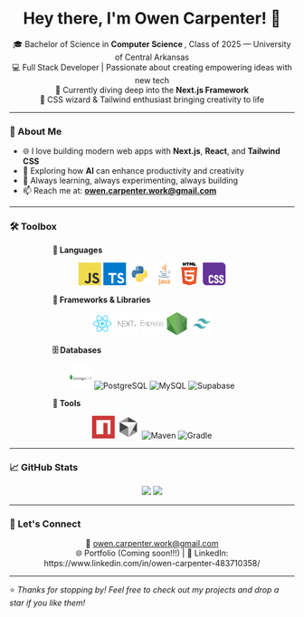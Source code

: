 <h1 align="center">Hey there, I'm Owen Carpenter! 👋</h1>

<p align="center">
  🎓 Bachelor of Science in <strong> Computer Science </strong>, Class of 2025 — University of Central Arkansas <br />
  💻 Full Stack Developer | Passionate about creating empowering ideas with new tech <br />
  🌱 Currently diving deep into the <strong>Next.js Framework</strong> <br />
  🎨 CSS wizard & Tailwind enthusiast bringing creativity to life
</p>

---

### 🚀 About Me

- 🌐 I love building modern web apps with **Next.js**, **React**, and **Tailwind CSS**
- 🤖 Exploring how **AI** can enhance productivity and creativity
- 🧠 Always learning, always experimenting, always building
- 📫 Reach me at: **owen.carpenter.work@gmail.com**

---

### 🛠️ Toolbox

<strong>&nbsp;&nbsp;&nbsp;&nbsp;&nbsp;&nbsp;&nbsp;&nbsp;&nbsp;&nbsp;&nbsp;&nbsp;&nbsp;&nbsp;&nbsp;&nbsp;&nbsp;&nbsp;&nbsp;&nbsp;&nbsp;&nbsp;&nbsp;🧠 Languages</strong>
<p align="center">
  <img src="https://raw.githubusercontent.com/github/explore/main/topics/javascript/javascript.png" alt="JavaScript" width="40"/>
  <img src="https://raw.githubusercontent.com/github/explore/main/topics/typescript/typescript.png" alt="TypeScript" width="40"/>
  <img src="https://raw.githubusercontent.com/github/explore/main/topics/python/python.png" alt="Python" width="40"/>
  <img src="https://raw.githubusercontent.com/github/explore/main/topics/java/java.png" alt="Java" width="40"/>
  <img src="https://raw.githubusercontent.com/github/explore/main/topics/html/html.png" alt="HTML5" width="40"/>
  <img src="https://raw.githubusercontent.com/github/explore/main/topics/css/css.png" alt="CSS" width="40"/>
</p>  
<strong>&nbsp;&nbsp;&nbsp;&nbsp;&nbsp;&nbsp;&nbsp;&nbsp;&nbsp;&nbsp;&nbsp;&nbsp;&nbsp;&nbsp;&nbsp;&nbsp;&nbsp;&nbsp;&nbsp;&nbsp;&nbsp;&nbsp;&nbsp;🧰 Frameworks & Libraries</strong>
<p align="center">
  <img src="https://raw.githubusercontent.com/github/explore/main/topics/react/react.png" alt="React" width="40"/>
  <img src="https://raw.githubusercontent.com/github/explore/main/topics/nextjs/nextjs.png" alt="Next.js" width="40"/>
  <img src="https://raw.githubusercontent.com/github/explore/main/topics/express/express.png" alt="Express.js" width="40"/>
  <img src="https://raw.githubusercontent.com/github/explore/main/topics/nodejs/nodejs.png" alt="Node.js" width="40"/>
  <img src="https://raw.githubusercontent.com/github/explore/main/topics/tailwind/tailwind.png" alt="Tailwind CSS" width="40"/>
</p>
<strong>&nbsp;&nbsp;&nbsp;&nbsp;&nbsp;&nbsp;&nbsp;&nbsp;&nbsp;&nbsp;&nbsp;&nbsp;&nbsp;&nbsp;&nbsp;&nbsp;&nbsp;&nbsp;&nbsp;&nbsp;&nbsp;&nbsp;&nbsp;🗄️ Databases</strong>
<p align="center">
  <img src="https://raw.githubusercontent.com/github/explore/main/topics/mongodb/mongodb.png" alt="MongoDB" width="40"/>
  <img src="https://www.vectorlogo.zone/logos/postgresql/postgresql-icon.svg" alt="PostgreSQL" width="40"/>
  <img src="https://www.vectorlogo.zone/logos/mysql/mysql-icon.svg" alt="MySQL" width="40"/>
  <img src="https://www.vectorlogo.zone/logos/supabase/supabase-icon.svg" alt="Supabase" width="40"/>
</p>
<strong>&nbsp;&nbsp;&nbsp;&nbsp;&nbsp;&nbsp;&nbsp;&nbsp;&nbsp;&nbsp;&nbsp;&nbsp;&nbsp;&nbsp;&nbsp;&nbsp;&nbsp;&nbsp;&nbsp;&nbsp;&nbsp;&nbsp;&nbsp;🔧 Tools</strong>
<p align="center">
  <img src="https://raw.githubusercontent.com/github/explore/main/topics/npm/npm.png" alt="NPM" width="40"/>
  <img src="https://github.com/vscode-icons/vscode-icons/blob/master/icons/file_type_cursorrules.svg" alt="NPM" width="40"/>
  <img src="https://www.vectorlogo.zone/logos/apache_maven/apache_maven-icon.svg" alt="Maven" width="40"/>
  <img src="https://www.vectorlogo.zone/logos/gradle/gradle-icon.svg" alt="Gradle" width="40"/>
</p>


---

### 📈 GitHub Stats

<p align="center">
  <img src="https://github-readme-stats.vercel.app/api?username=owen-carpenter&show_icons=true&theme=radical" width="450"/>
  <img src="https://github-readme-stats.vercel.app/api/top-langs/?username=owen-carpenter&layout=compact&theme=radical" width="380"/>
</p>

---

### 🔗 Let's Connect

<p align="center">
  📧 <a href="mailto:owen.carpenter.work@gmail.com">owen.carpenter.work@gmail.com</a> <br />
  🌐 Portfolio (Coming soon!!!) | 💼 LinkedIn: https://www.linkedin.com/in/owen-carpenter-483710358/
</p>

---

⭐ *Thanks for stopping by! Feel free to check out my projects and drop a star if you like them!*

